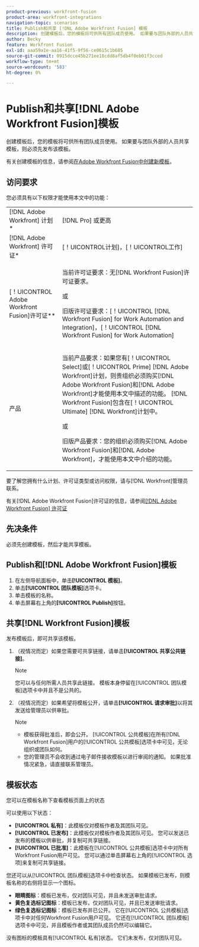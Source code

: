```yaml
---
product-previous: workfront-fusion
product-area: workfront-integrations
navigation-topic: scenarios
title: Publish和共享 [!DNL Adobe Workfront Fusion] 模板
description: 创建模板后，您的模板将可供所有团队成员使用。 如果要与团队外部的人员共享模板，则必须先发布该模板。
author: Becky
feature: Workfront Fusion
exl-id: aaa59a1e-aa16-41f5-9f56-ce0615c1b685
source-git-commit: 0915dcce45b271ee18cdd8af5db4f0eb01f3cced
workflow-type: tm+mt
source-wordcount: '583'
ht-degree: 0%

---
```


# Publish和共享[!DNL Adobe Workfront Fusion]模板

创建模板后，您的模板将可供所有团队成员使用。 如果要与团队外部的人员共享模板，则必须先发布该模板。

有关创建模板的信息，请参阅[在Adobe Workfront Fusion中创建新模板](../../../workfront-fusion/scenarios/templates/create-new-fusion-templates.md)。

## 访问要求

您必须具有以下权限才能使用本文中的功能：

<table style="table-layout:auto"> 
 <col> 
 <col> 
 <tbody> 
  <tr> 
    <td role="rowheader">[!DNL Adobe Workfront] 计划*</td> 
   <td> <p>[!DNL Pro] 或更高</p> </td> 
  </tr> 
  <tr data-mc-conditions=""> 
   <td role="rowheader">[!DNL Adobe Workfront] 许可证*</td> 
   <td> <p>[！UICONTROL计划]，[！UICONTROL工作]</p> </td> 
  </tr> 
  <tr> 
   <td role="rowheader">[！UICONTROL Adobe Workfront Fusion]许可证**</td> 
  <td>
   <p>当前许可证要求：无[!DNL Workfront Fusion]许可证要求。</p>
   <p>或</p>
   <p>旧版许可证要求：[！UICONTROL [!DNL Workfront Fusion] for Work Automation and Integration]，[！UICONTROL [!DNL Workfront Fusion] for Work Automation]</p>
   </td>    </tr> 
  </tr> 
  <tr> 
   <td role="rowheader">产品</td> 
   <td>
   <p>当前产品要求：如果您有[！UICONTROL Select]或[！UICONTROL Prime] [!DNL Adobe Workfront]计划，则贵组织必须购买[!DNL Adobe Workfront Fusion]和[!DNL Adobe Workfront]才能使用本文中描述的功能。 [!DNL Workfront Fusion]包含在[！UICONTROL Ultimate] [!DNL Workfront]计划中。</p>
   <p>或</p>
   <p>旧版产品要求：您的组织必须购买[!DNL Adobe Workfront Fusion]和[!DNL Adobe Workfront]，才能使用本文中介绍的功能。</p>
   </td> 
  </tr> 
 </tbody> 
</table>

要了解您拥有什么计划、许可证类型或访问权限，请与[!DNL Workfront]管理员联系。

有关[!DNL Adobe Workfront Fusion]许可证的信息，请参阅[[!DNL Adobe Workfront Fusion] 许可证](../../../workfront-fusion/get-started/license-automation-vs-integration.md)

## 先决条件

必须先创建模板，然后才能共享模板。

## Publish和[!DNL Adobe Workfront Fusion]模板

1. 在左侧导航面板中，单击&#x200B;**[!UICONTROL 模板]**。
1. 单击&#x200B;**[!UICONTROL 团队模板]**&#x200B;选项卡。
1. 单击模板的名称。
1. 单击屏幕右上角的&#x200B;**[!UICONTROL Publish]**&#x200B;按钮。

## 共享[!DNL Workfront Fusion]模板

发布模板后，即可共享该模板。

1. （视情况而定）如果您需要可共享链接，请单击&#x200B;**[!UICONTROL 共享公共链接]**。

   >[!NOTE]
   >
   >您可以与任何所需人员共享此链接。 模板本身停留在[!UICONTROL 团队模板]选项卡中并且不是公共的。

1. （视情况而定）如果希望将模板公开，请单击&#x200B;**[!UICONTROL 请求审批]**&#x200B;以将其发送给管理员以供审批。

   >[!NOTE]
   >
   >* 模板获得批准后，即会公开。 [!UICONTROL 公共模板]在所有[!DNL Workfront Fusion]用户的[!UICONTROL 公共模板]选项卡中可见，无论组织或团队如何。
   >* 您的管理员不会收到通过电子邮件接收模板以进行审阅的通知。 如果批准情况紧急，请直接联系管理员。


## 模板状态

您可以在模板名称下查看模板页面上的状态

可以使用以下状态：

* **[!UICONTROL 私有]**：此模板仅对模板作者及其团队可见。
* **[!UICONTROL 已发布]**：此模板仅对模板作者及其团队可见。 您可以发送已发布的模板以供审批，并复制可共享链接。
* **[!UICONTROL 已批准]**：此模板在[!UICONTROL 公共模板]选项卡中对所有Workfront Fusion用户可见。 您可以通过单击屏幕右上角的[!UICONTROL 选项]来复制可共享链接。

您还可以从[!UICONTROL 团队模板]选项卡中检查状态。 如果模板已发布，则模板名称的右侧将显示一个图标。

* **眼睛图标**：模板已发布，仅对团队可见，并且未发送审批请求。
* **黄色复选标记图标**：模板已发布，仅对团队可见，并且已发送审批请求。
* **绿色复选标记图标**：模板已发布并已公开。 它在[!UICONTROL 公共模板]选项卡中对任何Workfront Fusion用户可见。 它还在[!UICONTROL 团队模板]选项卡中可见，并且模板作者或其团队成员仍然可以编辑它。

没有图标的模板具有[!UICONTROL 私有]状态。 它们未发布，仅对团队可见。
